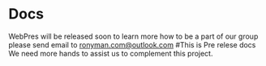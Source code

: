 # Docs
WebPres will be released soon
to learn more how to be a part of our group
please send email to 
ronyman.com@outlook.com
#This is Pre relese docs
We need more hands to assist us to complement this project.
